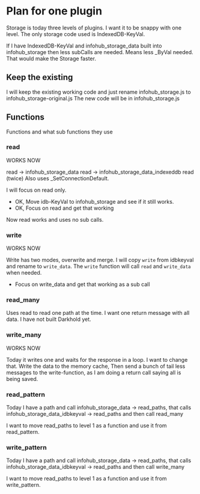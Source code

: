 # Plan for one plugin

Storage is today three levels of plugins. I want it to be snappy with one level.
The only storage code used is IndexedDB-KeyVal.

If I have IndexedDB-KeyVal and infohub_storage_data built into infohub_storage then less subCalls are needed. Means less _ByVal needed.
That would make the Storage faster.

## Keep the existing
I will keep the existing working code and just rename infohub_storage.js to infohub_storage-original.js
The new code will be in infohub_storage.js

## Functions
Functions and what sub functions they use

### read

WORKS NOW

read -> infohub_storage_data read -> infohub_storage_data_indexeddb read (twice)
Also uses _SetConnectionDefault.

I will focus on read only.

* OK, Move idb-KeyVal to infohub_storage and see if it still works.
* OK, Focus on read and get that working

Now read works and uses no sub calls.

### write

WORKS NOW

Write has two modes, overwrite and merge.
I will copy `write` from idbkeyval and rename to `write_data`. 
The `write` function will call `read` and `write_data` when needed.

* Focus on write_data and get that working as a sub call

### read_many

Uses read to read one path at the time. I want one return message with all data.
I have not built Darkhold yet.

### write_many

WORKS NOW

Today it writes one and waits for the response in a loop.
I want to change that.
Write the data to the memory cache,
Then send a bunch of tail less messages to the write-function,
as I am doing a return call saying all is being saved.

### read_pattern

Today I have a path and call infohub_storage_data -> read_paths,
that calls infohub_storage_data_idbkeyval -> read_paths
and then call read_many

I want to move read_paths to level 1 as a function and use it from read_pattern.

### write_pattern

Today I have a path and call infohub_storage_data -> read_paths,
that calls infohub_storage_data_idbkeyval -> read_paths
and then call write_many

I want to move read_paths to level 1 as a function and use it from write_pattern.
